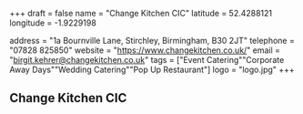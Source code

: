 +++ 
draft = false 
name = "Change Kitchen CIC" 
latitude = 52.4288121 
longitude = -1.9229198

address = "1a Bournville Lane, Stirchley, Birmingham, B30 2JT" 
telephone = "07828 825850" 
website = "https://www.changekitchen.co.uk/" 
email = "birgit.kehrer@changekitchen.co.uk" 
tags = ["Event Catering""Corporate Away Days""Wedding Catering""Pop Up Restaurant"]
logo = "logo.jpg" 
+++

## Change Kitchen CIC
